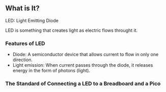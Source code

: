 ## What is It?

LED: Light Emitting Diode

LED is something that creates light as electric flows throught it.

### Features of LED

- Diode: A semiconductor device that allows current to flow in only one direction.
- Light emission: When current passes through the diode, it releases energy in the form of photons (light).

### The Standard of Connecting a LED to a Breadboard and a Pico

